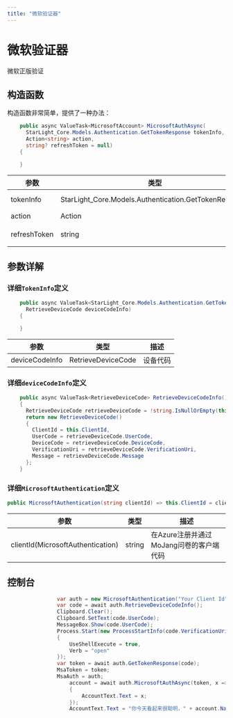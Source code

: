 ```yaml
---
title: "微软验证器"
---
```


# 微软验证器

微软正版验证

## 构造函数

构造函数非常简单，提供了一种办法：

``` csharp
    public async ValueTask<MicrosoftAccount> MicrosoftAuthAsync(
      StarLight_Core.Models.Authentication.GetTokenResponse tokenInfo,
      Action<string> action,
      string? refreshToken = null)
    {

    }
```

| 参数       | 类型     | 描述                     |
|----------|--------|------------------------|
| tokenInfo | StarLight_Core.Models.Authentication.GetTokenResponse | Microsoft Token            |
| action | Action<string> | 动作                |
| refreshToken | string | 我不到啊,todo            |

## 参数详解

### 详细```TokenInfo```定义

``` csharp
    public async ValueTask<StarLight_Core.Models.Authentication.GetTokenResponse> GetTokenResponse(
      RetrieveDeviceCode deviceCodeInfo)
    {

    }
```

| 参数       | 类型     | 描述                     |
|----------|--------|------------------------|
| deviceCodeInfo | RetrieveDeviceCode | 设备代码            |

### 详细```deviceCodeInfo```定义

``` csharp
    public async ValueTask<RetrieveDeviceCode> RetrieveDeviceCodeInfo()
    {
      RetrieveDeviceCode retrieveDeviceCode = !string.IsNullOrEmpty(this.ClientId) ? JsonSerializer.Deserialize<RetrieveDeviceCode>(await HttpUtil.SendHttpPostRequest("https://login.microsoftonline.com/consumers/oauth2/v2.0/devicecode", "client_id=" + this.ClientId + "&scope=" + string.Join(" ", MicrosoftAuthentication.Scopes))) : throw new ArgumentNullException("ClientId", "ClientId为空");
      return new RetrieveDeviceCode()
      {
        ClientId = this.ClientId,
        UserCode = retrieveDeviceCode.UserCode,
        DeviceCode = retrieveDeviceCode.DeviceCode,
        VerificationUri = retrieveDeviceCode.VerificationUri,
        Message = retrieveDeviceCode.Message
      };
    }
```

### 详细```MicrosoftAuthentication```定义

``` csharp
public MicrosoftAuthentication(string clientId) => this.ClientId = clientId;
```

| 参数       | 类型     | 描述                     |
|----------|--------|------------------------|
| clientId(MicrosoftAuthentication) | string | 在Azure注册并通过MoJang问卷的客户端代码            |

## 控制台

``` csharp
                var auth = new MicrosoftAuthentication("Your Client Id");//替换成你的ClientId
                var code = await auth.RetrieveDeviceCodeInfo();
                Clipboard.Clear();
                Clipboard.SetText(code.UserCode);
                MessageBox.Show(code.UserCode);
                Process.Start(new ProcessStartInfo(code.VerificationUri)
                {
                    UseShellExecute = true,
                    Verb = "open"
                });
                var token = await auth.GetTokenResponse(code);
                MsaToken = token;
                MsaAuth = auth;
                    account = await auth.MicrosoftAuthAsync(token, x =>
                    {
                        AccountText.Text = x;
                    });
                    AccountText.Text = "你今天看起来很聪明，" + account.Name + "！";
```
